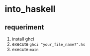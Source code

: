 # into_haskell
## requeriment

1. install ghci  
2. execute `ghci "your_file_name?".hs` 
3. execute `main`  
